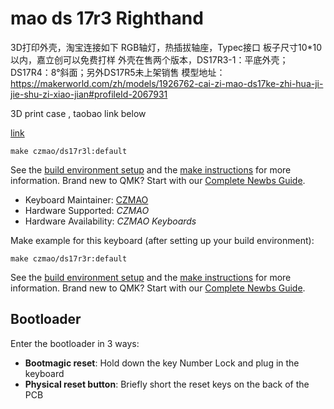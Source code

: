 # mao ds 17r3 Righthand


3D打印外壳，淘宝连接如下
RGB轴灯，热插拔轴座，Typec接口
板子尺寸10*10以内，嘉立创可以免费打样
外壳在售两个版本，DS17R3-1：平底外壳；DS17R4：8°斜面；另外DS17R5未上架销售
模型地址：https://makerworld.com/zh/models/1926762-cai-zi-mao-ds17ke-zhi-hua-ji-jie-shu-zi-xiao-jian#profileId-2067931

3D print case , taobao link below

[link](https://item.taobao.com/item.htm?ft=t&id=848078753675&spm=a21dvs.23580594.0.0.1d292c1bICfvhj&sku_properties=122216346%3A21959%3B122216808%3A10491261%3B211004089%3A34593035581)


    make czmao/ds17r3l:default

See the [build environment setup](https://docs.qmk.fm/#/getting_started_build_tools) and the [make instructions](https://docs.qmk.fm/#/getting_started_make_guide) for more information. Brand new to QMK? Start with our [Complete Newbs Guide](https://docs.qmk.fm/#/newbs).




* Keyboard Maintainer: [CZMAO](https://github.com/smollchungus)
* Hardware Supported: *CZMAO*
* Hardware Availability: *CZMAO Keyboards*

Make example for this keyboard (after setting up your build environment):

    make czmao/ds17r3r:default



See the [build environment setup](https://docs.qmk.fm/#/getting_started_build_tools) and the [make instructions](https://docs.qmk.fm/#/getting_started_make_guide) for more information. Brand new to QMK? Start with our [Complete Newbs Guide](https://docs.qmk.fm/#/newbs).

## Bootloader

Enter the bootloader in 3 ways:

* **Bootmagic reset**: Hold down the key Number Lock and plug in the keyboard
* **Physical reset button**: Briefly short the reset keys on the back of the PCB


